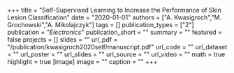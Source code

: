 +++
title = "Self-Supervised Learning to Increase the Performance of Skin Lesion Classification"
date = "2020-01-01"
authors = ["A. Kwasigroch","M. Grochowski","A. Mikolajczyk"]
tags = []
publication_types = ["2"]
publication = "_Electronics_"
publication_short = ""
summary = ""
featured = false
projects = []
slides = ""
url_pdf = "/publication/kwasigroch2020self/manuscript.pdf"
url_code = ""
url_dataset = ""
url_poster = ""
url_slides = ""
url_source = ""
url_video = ""
math = true
highlight = true
[image]
image = ""
caption = ""
+++

